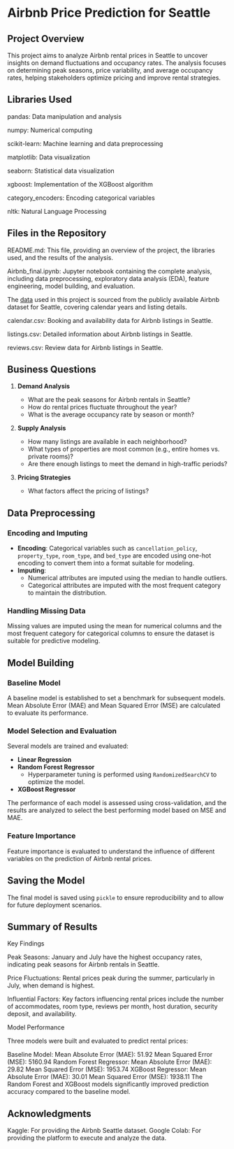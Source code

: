 # Airbnb Price Prediction for Seattle

## Project Overview
This project aims to analyze Airbnb rental prices in Seattle to uncover insights on demand fluctuations and occupancy rates. The analysis focuses on determining peak seasons, price variability, and average occupancy rates, helping stakeholders optimize pricing and improve rental strategies.

## Libraries Used
pandas: Data manipulation and analysis

numpy: Numerical computing

scikit-learn: Machine learning and data preprocessing

matplotlib: Data visualization

seaborn: Statistical data visualization

xgboost: Implementation of the XGBoost algorithm

category_encoders: Encoding categorical variables

nltk: Natural Language Processing

## Files in the Repository
README.md: This file, providing an overview of the project, the libraries used, and the results of the analysis.

Airbnb_final.ipynb: Jupyter notebook containing the complete analysis, including data preprocessing, exploratory data analysis (EDA), feature engineering, model building, and evaluation.

The [data](https://www.kaggle.com/datasets/airbnb/seattle/data) used in this project is sourced from the publicly available Airbnb dataset for Seattle, covering calendar years and listing details.

calendar.csv: Booking and availability data for Airbnb listings in Seattle.

listings.csv: Detailed information about Airbnb listings in Seattle.

reviews.csv: Review data for Airbnb listings in Seattle.

## Business Questions
1. **Demand Analysis**
   - What are the peak seasons for Airbnb rentals in Seattle?
   - How do rental prices fluctuate throughout the year?
   - What is the average occupancy rate by season or month?

2. **Supply Analysis**
   - How many listings are available in each neighborhood?
   - What types of properties are most common (e.g., entire homes vs. private rooms)?
   - Are there enough listings to meet the demand in high-traffic periods?

3. **Pricing Strategies**
   - What factors affect the pricing of listings?

## Data Preprocessing
### Encoding and Imputing
- **Encoding**: Categorical variables such as `cancellation_policy`, `property_type`, `room_type`, and `bed_type` are encoded using one-hot encoding to convert them into a format suitable for modeling.
- **Imputing**:
  - Numerical attributes are imputed using the median to handle outliers.
  - Categorical attributes are imputed with the most frequent category to maintain the distribution.

### Handling Missing Data
Missing values are imputed using the mean for numerical columns and the most frequent category for categorical columns to ensure the dataset is suitable for predictive modeling.

## Model Building
### Baseline Model
A baseline model is established to set a benchmark for subsequent models. Mean Absolute Error (MAE) and Mean Squared Error (MSE) are calculated to evaluate its performance.

### Model Selection and Evaluation
Several models are trained and evaluated:
- **Linear Regression**
- **Random Forest Regressor**
  - Hyperparameter tuning is performed using `RandomizedSearchCV` to optimize the model.
- **XGBoost Regressor**

The performance of each model is assessed using cross-validation, and the results are analyzed to select the best performing model based on MSE and MAE.

### Feature Importance
Feature importance is evaluated to understand the influence of different variables on the prediction of Airbnb rental prices.

## Saving the Model
The final model is saved using `pickle` to ensure reproducibility and to allow for future deployment scenarios.

## Summary of Results
Key Findings

Peak Seasons: January and July have the highest occupancy rates, indicating peak seasons for Airbnb rentals in Seattle.

Price Fluctuations: Rental prices peak during the summer, particularly in July, when demand is highest.

Influential Factors: Key factors influencing rental prices include the number of accommodates, room type, reviews per month, host duration, security deposit, and availability.

Model Performance

Three models were built and evaluated to predict rental prices:

Baseline Model:
Mean Absolute Error (MAE): 51.92
Mean Squared Error (MSE): 5160.94
Random Forest Regressor:
Mean Absolute Error (MAE): 29.82
Mean Squared Error (MSE): 1953.74
XGBoost Regressor:
Mean Absolute Error (MAE): 30.01
Mean Squared Error (MSE): 1938.11
The Random Forest and XGBoost models significantly improved prediction accuracy compared to the baseline model.


## Acknowledgments
Kaggle: For providing the Airbnb Seattle dataset.
Google Colab: For providing the platform to execute and analyze the data.
